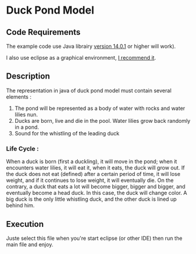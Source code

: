 # Duck Pond Model


## Code Requirements

The example code use Java librairy [version 14.0.1](https://www.oracle.com/java/technologies/javase-jdk14-downloads.html) or higher will work).

I also use eclipse as a graphical environment, [I recommend it](https://www.eclipse.org/downloads/).


## Description

The representation in java of duck pond model must contain several elements :
1) The pond will be represented as a body of water with rocks and water lilies nun.
2) Ducks are born, live and die in the pool. Water lilies grow back randomly in a pond.
3) Sound for the whistling  of the leading duck

### Life Cycle :

When a duck is born (first a duckling), it will move in the pond; when it encounters water lilies, it will eat it, when it eats, the duck will grow out. If the duck does not eat (defined) after a certain period of time, it will lose weight, and if it continues to lose weight, it will eventually die. On the contrary, a duck that eats a lot will become bigger, bigger and bigger, and eventually become a head duck. In this case, the duck will change color. A big duck is the only little whistling duck, and the other duck is lined up behind him.


## Execution

Juste select this file when you're start eclipse (or other IDE) then run the main file and enjoy.
